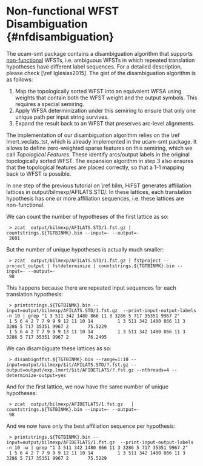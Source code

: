 Non-functional WFST Disambiguation {#nfdisambiguation}
======================================================

The ucam-smt package contains a disambiguation algorithm
that supports [non-functional](http://www.openfst.org/twiki/bin/view/FST/FstGlossary#FunctionalDef) WFSTs, i.e. ambiguous WFSTs in which repeated translation hypotheses have different label sequences.
For a detailed description, please check [\ref Iglesias2015].
The gist of the disambiguation algorithm is as follows:

1. Map the topologically sorted WFST into an equivalent WFSA using weights that contain both the WFST weight and the output symbols. This requires a special  semiring.
2. Apply WFSA determinization under this semiring to ensure that only one unique path per input string survives.
3. Expand the result back to an WFST that preserves arc-level alignments.

The implementation of our disambiguation algorithm relies on the
\ref lmert_veclats_tst, which is already implemented
in the ucam-smt package. It allows to define zero-weighted sparse features
on this semiring, which we call _Topological Features_. These identify arcs/output labels in the original topologically sorted WFST. The expansion algorithm in step 3 also ensures that the topological features are placed correctly, so that a 1-1 mapping back to WFST is possible.

In one step of the previous tutorial on \ref bilm, HiFST generates affiliation lattices in output/bilmexp/AFILATS.STD/. In these lattices, each translation hypothesis has one or more affiliation sequences, i.e. these lattices are non-functional.

We can count the number of hypotheses of the first lattice as so:

     > zcat  output/bilmexp/AFILATS.STD/1.fst.gz | countstrings.${TGTBINMK}.bin --input=- --output=-
     2601

But the number of unique hypotheses is actually much smaller:

     > zcat  output/bilmexp/AFILATS.STD/1.fst.gz | fstproject --project_output | fstdeterminize | countstrings.${TGTBINMK}.bin --input=- --output=-
     98

This happens because there are repeated input sequences for each translation hypothesis:

     > printstrings.${TGTBINMK}.bin --input=output/bilmexp/AFILATS.STD/1.fst.gz  --print-input-output-labels -n 10 | grep "1 3 511 342 1480 866 11 3 3286 5 717 35351 9967 2"
     1 5 6 4 2 7 7 9 9 9 12 11 10 14         1 3 511 342 1480 866 11 3 3286 5 717 35351 9967 2       75.5229
     1 5 6 4 2 7 7 9 9 9 13 11 10 14         1 3 511 342 1480 866 11 3 3286 5 717 35351 9967 2       76.2495

We can disambiguate these lattices as so:

     > disambignffst.${TGTBINMK}.bin --range=1:10 --input=output/bilmexp/$it/AFILATS.STD/?.fst.gz --output=output/exp.lmert/$it/AFIDETLATS/?.fst.gz --nthreads=4 --determinize-output=yes

And for the first lattice, we now have the same number of unique hypotheses:

     > zcat  output/bilmexp/AFIDETLATS/1.fst.gz   | countstrings.${TGTBINMK}.bin --input=- --output=-
     98

And we now have only the best affiliation sequence per hypothesis:

     > printstrings.${TGTBINMK}.bin --input=output/bilmexp/AFIDETLATS/1.fst.gz  --print-input-output-labels -n 10 -w | grep "1 3 511 342 1480 866 11 3 3286 5 717 35351 9967 2"
     1 5 6 4 2 7 7 9 9 9 12 11 10 14         1 3 511 342 1480 866 11 3 3286 5 717 35351 9967 2       75.5229



